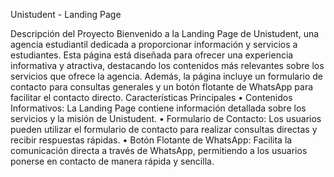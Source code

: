Unistudent - Landing Page

Descripción del Proyecto
Bienvenido a la Landing Page de Unistudent, una agencia estudiantil dedicada a proporcionar información y servicios a estudiantes. Esta página está diseñada para ofrecer una experiencia informativa y atractiva, destacando los contenidos más relevantes sobre los servicios que ofrece la agencia. Además, la página incluye un formulario de contacto para consultas generales y un botón flotante de WhatsApp para facilitar el contacto directo.
Características Principales
    • Contenidos Informativos: La Landing Page contiene información detallada sobre los servicios y la misión de Unistudent.
    • Formulario de Contacto: Los usuarios pueden utilizar el formulario de contacto para realizar consultas directas y recibir respuestas rápidas.
    • Botón Flotante de WhatsApp: Facilita la comunicación directa a través de WhatsApp, permitiendo a los usuarios ponerse en contacto de manera rápida y sencilla.
